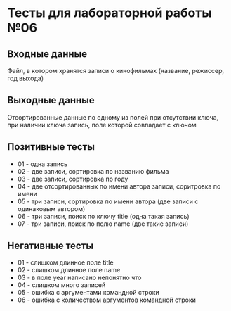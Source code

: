 # Тесты для лабораторной работы №06

## Входные данные
Файл, в котором хранятся записи о кинофильмах (название, режиссер, год выхода)

## Выходные данные
Отсортированные данные по одному из полей при отсутствии ключа, при наличии ключа запись, поле которой совпадает с ключом

## Позитивные тесты
- 01 - одна запись
- 02 - две записи, сортировка по названию фильма
- 03 - две записи, сортировка по году
- 04 - две отсортированных по имени автора записи, соритровка по имени
- 05 - три записи, сортировка по имени автора (две записи с одинаковым автором)
- 06 - три записи, поиск по ключу title (одна такая запись)
- 07 - три записи, поиск по полю name (две такие записи)

## Негативные тесты
- 01 - слишком длинное поле title
- 02 - слишком длинное поле name
- 03 - в поле year написано непонятно что
- 04 - слишком много записей
- 05 - ошибка с аргументами командной строки
- 06 - ошибка с количеством аргументов командной строки

